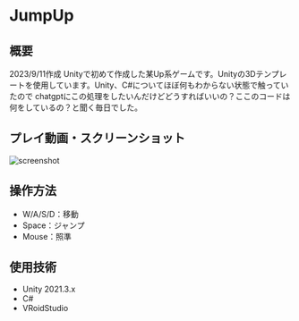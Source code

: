 # JumpUp

## 概要
2023/9/11作成
Unityで初めて作成した某Up系ゲームです。Unityの3Dテンプレートを使用しています。Unity、C#についてほぼ何もわからない状態で触っていたので
chatgptにこの処理をしたいんだけどどうすればいいの？ここのコードは何をしているの？と聞く毎日でした。

## プレイ動画・スクリーンショット
![screenshot](screenshots/gameplay.png)

## 操作方法
- W/A/S/D：移動
- Space：ジャンプ
- Mouse：照準

## 使用技術
- Unity 2021.3.x
- C#
- VRoidStudio
